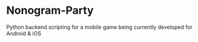 # Nonogram-Party
Python backend scripting for a mobile game being currently developed for Android & iOS
